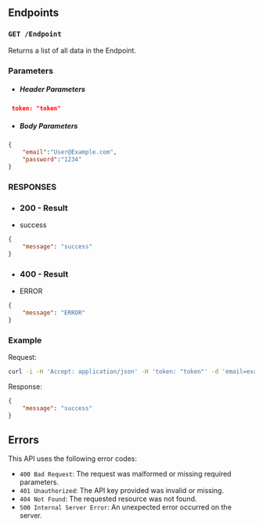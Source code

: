 ## Endpoints

### `GET /Endpoint`

Returns a list of all data in the Endpoint.

### Parameters
- ##### Header Parameters
``` Json
 token: "token"
```
- ##### Body Parameters
``` Json
{
    "email":"User@Example.com",
    "password":"1234"
}

```

### RESPONSES
  
- ### 200 - Result
- success
``` Json
{
    "message": "success"
}
```
- ### 400 - Result
- ERROR
``` Json
{
    "message": "ERROR"
}
```

### Example

Request:

``` bash
curl -i -H 'Accept: application/json' -H 'token: "token"' -d 'email=example&password=test' -X POST http://localhost:9000/
```

Response:

```json
{
    "message": "success"
}
```

## Errors

This API uses the following error codes:

- `400 Bad Request`: The request was malformed or missing required parameters.
- `401 Unauthorized`: The API key provided was invalid or missing.
- `404 Not Found`: The requested resource was not found.
- `500 Internal Server Error`: An unexpected error occurred on the server.